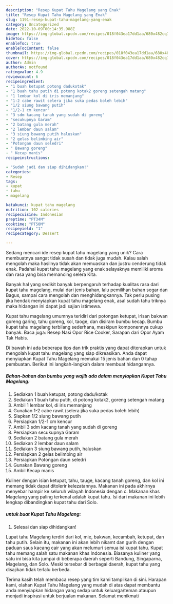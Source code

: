 ```yaml
---
description: "Resep Kupat Tahu Magelang yang Enak"
title: "Resep Kupat Tahu Magelang yang Enak"
slug: 1191-resep-kupat-tahu-magelang-yang-enak
category: Uncategorized
date: 2022-10-09T00:14:35.988Z
image: https://img-global.cpcdn.com/recipes/018f043ea17dd1aa/680x482cq70/kupat-tahu-magelang-foto-resep-utama.jpg
hideToc: false
enableToc: true
enableTocContent: false
thumbnail: https://img-global.cpcdn.com/recipes/018f043ea17dd1aa/680x482cq70/kupat-tahu-magelang-foto-resep-utama.jpg
cover: https://img-global.cpcdn.com/recipes/018f043ea17dd1aa/680x482cq70/kupat-tahu-magelang-foto-resep-utama.jpg
author: Admin
authorAv: notfound
ratingvalue: 4.9
reviewcount: 6
recipeingredient:
- "1 buah ketupat potong dadukotak"
- "1 buah tahu putih di potong kotak2 goreng setengah matang"
- "1 lembar kol di iris memanjang"
- "1-2 cabe rawit selera jika suka pedas boleh lebih"
- "1/2 siung bawang putih"
- "1/2-1 cm kencur"
- "3 sdm kacang tanah yang sudah di goreng"
- "secukupnya Garam"
- "2 batang gula merah"
- "2 lembar daun salam"
- "3 siung bawang putih haluskan"
- "2 gelas belimbing air"
- "Potongan daun seledri"
- " Bawang goreng"
- " Kecap manis"
recipeinstructions:

- "Sudah jadi dan siap dihidangkan!"
categories:
- Resep
tags:
- kupat
- tahu
- magelang

katakunci: kupat tahu magelang 
nutrition: 102 calories
recipecuisine: Indonesian
preptime: "PT34M"
cooktime: "PT50M"
recipeyield: "1"
recipecategory: Dessert

---
```





Sedang mencari ide resep kupat tahu magelang yang unik? Cara membuatnya sangat tidak susah dan tidak juga mudah. Kalau salah mengolah maka hasilnya tidak akan memuaskan dan justru cenderung tidak enak. Padahal kupat tahu magelang yang enak selayaknya memiliki aroma dan rasa yang bisa memancing selera Kita.





Banyak hal yang sedikit banyak berpengaruh terhadap kualitas rasa dari kupat tahu magelang, mulai dari jenis bahan, lalu pemilihan bahan segar dan Bagus, sampai cara mengolah dan menghidangkannya. Tak perlu pusing jika hendak menyiapkan kupat tahu magelang enak,      asal sudah tahu triknya maka hidangan ini dapat jadi sajian istimewa.














Kupat tahu magelang umumnya teridiri dari potongan ketupat, irisan bakwan goreng garing, tahu goreng, kol, taoge, dan disiram bumbu kecap. Bumbu kupat tahu magelang terbilang sederhana, meskipun komponennya cukup banyak. Baca juga: Resep Nasi Opor Rice Cooker, Sarapan dari Opor Ayam Tak Habis.






Di bawah ini ada beberapa tips dan trik praktis yang dapat diterapkan untuk mengolah kupat tahu magelang yang siap dikreasikan. Anda dapat menyiapkan Kupat Tahu Magelang memakai 15 jenis bahan dan 0 tahap pembuatan. Berikut ini langkah-langkah dalam membuat hidangannya.

<!--inarticleads1-->

##### Bahan-bahan dan bumbu yang wajib ada dalam menyiapkan Kupat Tahu Magelang:

1. Sediakan 1 buah ketupat, potong dadu/kotak
1. Sediakan 1 buah tahu putih, di potong kotak2, goreng setengah matang
1. Ambil 1 lembar kol, di iris memanjang
1. Gunakan 1-2 cabe rawit (selera jika suka pedas boleh lebih)
1. Siapkan 1/2 siung bawang putih
1. Persiapkan 1/2-1 cm kencur
1. Ambil 3 sdm kacang tanah yang sudah di goreng
1. Persiapkan secukupnya Garam
1. Sediakan 2 batang gula merah
1. Sediakan 2 lembar daun salam
1. Sediakan 3 siung bawang putih, haluskan
1. Persiapkan 2 gelas belimbing air
1. Persiapkan Potongan daun seledri
1. Gunakan  Bawang goreng
1. Ambil  Kecap manis


Kuliner dengan isian ketupat, tahu, tauge, kacang tanah goreng, dan kol ini memang tidak dapat ditolerir kelezatannya. Makanan ini pada akhirnya menyebar hampir ke seluruh wilayah Indonesia dengan c. Makanan khas Magelang yang paling terkenal adalah kupat tahu. Isi dari makanan ini lebih lengkap dibandingkan kupat tahu dari Solo. 

<!--inarticleads2-->

#####  untuk buat Kupat Tahu Magelang:


1. Selesai dan siap dihidangkan!

Lupat tahu Magelang terdiri dari kol, mie, bakwan, kecambah, ketupat, dan tahu putih. Selain itu, makanan ini akan lebih nikamt dan gurih dengan paduan saus kacang cair yang akan melumuri semua isi kupat tahu. Kupat tahu memang salah satu makanan khas Indonesia. Biasanya kuliner yang satu ini bisa kita jumpai di beberapa daerah seperti Bandung, Singaparna, Magelang, dan Solo. Meski tersebar di berbagai daerah, kupat tahu yang disajikan tidak terlalu berbeda. 

Terima kasih telah membaca resep yang tim kami tampilkan di sini. Harapan kami, olahan Kupat Tahu Magelang yang mudah di atas dapat membantu anda menyiapkan hidangan yang sedap untuk keluarga/teman ataupun menjadi inspirasi untuk berjualan makanan. Selamat menikmati
